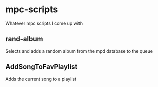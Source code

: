 # mpc-scripts
Whatever mpc scripts I come up with

rand-album
-----------
Selects and adds a random album from the mpd database to the queue

AddSongToFavPlaylist
--------------------
Adds the current song to a playlist
